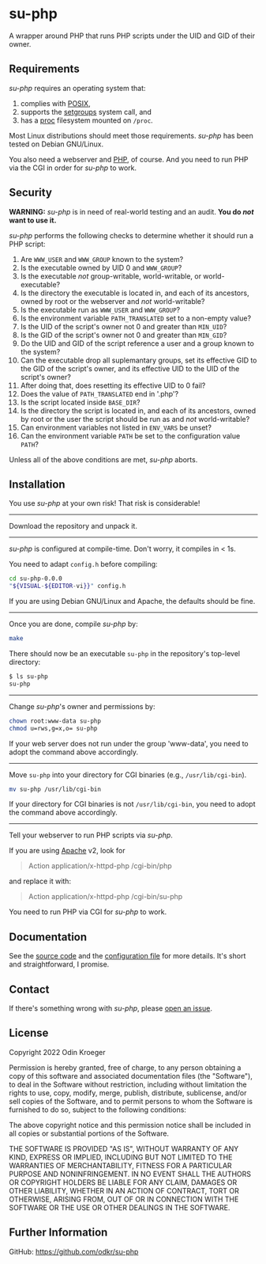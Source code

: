 # su-php

A wrapper around PHP that runs PHP scripts under the UID and GID of their owner.


## Requirements

*su-php* requires an operating system that:

1. complies with
   [POSIX](https://pubs.opengroup.org/onlinepubs/9699919799.2018edition/),
2. supports the
   [setgroups](https://man7.org/linux/man-pages/man2/setgroups.2.html)
   system call, and
3. has a
   [proc](https://tldp.org/LDP/Linux-Filesystem-Hierarchy/html/proc.html)
   filesystem mounted on `/proc`.

Most Linux distributions should meet those requirements.
*su-php* has been tested on Debian GNU/Linux.

You also need a webserver and [PHP](https://php.net/), of course.
And you need to run PHP via the CGI in order for *su-php* to work.


## Security

**WARNING:**
*su-php* is in need of real-world testing and an audit.
**You do *not* want to use it.**

*su-php* performs the following checks to determine whether it should run a PHP script:

1. Are `WWW_USER` and `WWW_GROUP` known to the system?
2. Is the executable owned by UID 0 and `WWW_GROUP`?
3. Is the executable *not* group-writable, world-writable, or world-executable?
4. Is the directory the executable is located in, and each of its ancestors,
   owned by root or the webserver and *not* world-writable?
5. Is the executable run as `WWW_USER` and `WWW_GROUP`?
6. Is the environment variable `PATH_TRANSLATED` set to a non-empty value?
7. Is the UID of the script's owner not 0 and greater than `MIN_UID`?
8. Is the GID of the script's owner not 0 and greater than `MIN_GID`?
9. Do the UID and GID of the script reference a user and a group known to the system?
10. Can the executable drop all suplemantary groups,
    set its effective GID to the GID of the script's owner, and
	its effective UID to the UID of the script's owner?
11. After doing that, does resetting its effective UID to 0 fail?
12. Does the value of `PATH_TRANSLATED` end in '.php'?
13. Is the script located inside `BASE_DIR`?
14. Is the directory the script is located in, and each of its ancestors,
    owned by root or the user the script should be run as and *not* world-writable?
15. Can environment variables not listed in `ENV_VARS` be unset?
16. Can the environment variable `PATH` be set to the configuration value `PATH`?

Unless all of the above conditions are met, *su-php* aborts.


## Installation 

You use *su-php* at your own risk!
That risk is considerable!

----

Download the repository and unpack it.
<!--[latest release](https://github.com/odkr/su-php/releases/latest)
and unpack it:

```sh
(
	url="https://github.com/odkr/su-php/releases/download/v0.0.0/su-php-0.0.0.tgz"
	curl --silent --show-error --location "$url"
	[ "$?" -eq 127 ] && wget --output-document=- "$url"
) | tar -xz
```
-->
----

*su-php* is configured at compile-time. Don't worry, it compiles in < 1s.

You need to adapt `config.h` before compiling:

```sh
cd su-php-0.0.0
"${VISUAL-${EDITOR-vi}}" config.h
```

If you are using Debian GNU/Linux and Apache, the defaults should be fine.

----

Once you are done, compile *su-php* by:

```sh
make
```

There should now be an executable `su-php` in the repository's top-level directory:

```sh
$ ls su-php
su-php
```


----


Change *su-php*'s owner and permissions by:

```sh
chown root:www-data su-php
chmod u=rws,g=x,o= su-php
```

If your web server does not run under the group 'www-data', you need to adopt the command above accordingly.


----

Move `su-php` into your directory for CGI binaries (e.g., `/usr/lib/cgi-bin`).

```sh
mv su-php /usr/lib/cgi-bin
```

If your directory for CGI binaries is not `/usr/lib/cgi-bin`, you need to adopt the command above accordingly.

----

Tell your webserver to run PHP scripts via *su-php*.

If you are using [Apache](https://www.apache.org) v2, look for

> Action application/x-httpd-php /cgi-bin/php

and replace it with:

> Action application/x-httpd-php /cgi-bin/su-php

You need to run PHP via CGI for *su-php* to work.


## Documentation

See the [source code](su-php.c) and the [configuration file](config.h) for more details.
It's short and straightforward, I promise.


## Contact

If there's something wrong with *su-php*, please
[open an issue](https://github.com/odkr/su-php/issues).


## License

Copyright 2022 Odin Kroeger

Permission is hereby granted, free of charge, to any person obtaining a copy
of this software and associated documentation files (the "Software"), to deal
in the Software without restriction, including without limitation the rights
to use, copy, modify, merge, publish, distribute, sublicense, and/or sell
copies of the Software, and to permit persons to whom the Software is
furnished to do so, subject to the following conditions:

The above copyright notice and this permission notice shall be included in
all copies or substantial portions of the Software.

THE SOFTWARE IS PROVIDED "AS IS", WITHOUT WARRANTY OF ANY KIND, EXPRESS OR
IMPLIED, INCLUDING BUT NOT LIMITED TO THE WARRANTIES OF MERCHANTABILITY,
FITNESS FOR A PARTICULAR PURPOSE AND NONINFRINGEMENT. IN NO EVENT SHALL THE
AUTHORS OR COPYRIGHT HOLDERS BE LIABLE FOR ANY CLAIM, DAMAGES OR OTHER
LIABILITY, WHETHER IN AN ACTION OF CONTRACT, TORT OR OTHERWISE, ARISING FROM,
OUT OF OR IN CONNECTION WITH THE SOFTWARE OR THE USE OR OTHER DEALINGS IN THE
SOFTWARE.


## Further Information

GitHub: <https://github.com/odkr/su-php>
